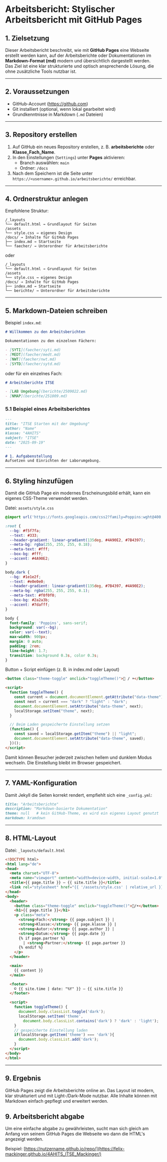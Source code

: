 

# Arbeitsbericht: Stylischer Arbeitsbericht mit GitHub Pages

## 1. Zielsetzung
Dieser Arbeitsbericht beschreibt, wie mit **GitHub Pages** eine Webseite erstellt werden kann, auf der Arbeitsberichte oder Dokumentationen im **Markdown-Format (md)** modern und übersichtlich dargestellt werden.  
Das Ziel ist eine klar strukturierte und optisch ansprechende Lösung, die ohne zusätzliche Tools nutzbar ist.

---

## 2. Voraussetzungen
- GitHub-Account (https://github.com)  
- Git installiert (optional, wenn lokal gearbeitet wird)  
- Grundkenntnisse in Markdown (`.md` Dateien)

---

## 3. Repository erstellen
1. Auf GitHub ein neues Repository erstellen, z. B. **arbeitsberichte** oder **Klasse_Fach_Name**.  
2. In den Einstellungen (`Settings`) unter **Pages** aktivieren:
   - Branch auswählen: `main`  
   - Ordner: `/docs`  
3. Nach dem Speichern ist die Seite unter  
   `https://<username>.github.io/arbeitsberichte/` erreichbar.

---

## 4. Ordnerstruktur anlegen
Empfohlene Struktur:

```
/_layouts
└── default.html → Grundlayout für Seiten
/assets
└── style.css → eigenes Design
/docs/ → Inhalte für GitHub Pages
├── index.md → Startseite
└── faecher/ → Unterordner für Arbeitsberichte
```
oder
```
/_layouts
└── default.html → Grundlayout für Seiten
/assets
└── style.css → eigenes Design
/docs/ → Inhalte für GitHub Pages
├── index.md → Startseite
└── berichte/ → Unterordner für Arbeitsberichte
```


---

## 5. Markdown-Dateien schreiben

Beispiel `index.md`:

```markdown
# Willkommen zu den Arbeitsberichten

Dokumentationen zu den einzelnen Fächern:

- [SYTI](faecher/syti.md)
- [MEDT](faecher/medt.md)
- [NWT](faecher/nwt.md)
- [SYTD](faecher/sytd.md)
```

oder für ein einzelnes Fach:

```markdown
# Arbeitsberichte ITSE

- [LAB Umgebung](berichte/2509022.md)
- [NMAP](berichte/251009.md)
```

### 5.1 Beispiel eines Arbeitsberichtes

```markdown
---
title: "ITSE Starten mit der Umgebung"
author: "Name"
klasse: "4AHITS"
subject: "ITSE"
date: "2025-09-19"
---

# 1. Aufgabenstellung
Aufsetzen und Einrichten der Laborumgebung.
```

---

## 6. Styling hinzufügen

Damit die GitHub Page ein modernes Erscheinungsbild erhält, kann ein eigenes CSS-Theme verwendet werden.

Datei: `assets/style.css`


```css
@import url('https://fonts.googleapis.com/css2?family=Poppins:wght@400;600&display=swap');

:root {
  --bg: #f5f7fa;
  --text: #333;
  --header-gradient: linear-gradient(135deg, #4A90E2, #7B4397);
  --meta-bg: rgba(255, 255, 255, 0.18);
  --meta-text: #fff;
  --box-bg: #fff;
  --accent: #4A90E2;
}

body.dark {
  --bg: #1e1e2f;
  --text: #e0e0e0;
  --header-gradient: linear-gradient(135deg, #7B4397, #4A90E2);
  --meta-bg: rgba(255, 255, 255, 0.1);
  --meta-text: #f0f0f0;
  --box-bg: #2a2a3b;
  --accent: #7dafff;
}

body {
  font-family: 'Poppins', sans-serif;
  background: var(--bg);
  color: var(--text);
  max-width: 900px;
  margin: 0 auto;
  padding: 2rem;
  line-height: 1.7;
  transition: background 0.3s, color 0.3s;
}

```

Button + Script einfügen (z. B. in index.md oder Layout)
```html
<button class="theme-toggle" onclick="toggleTheme()">🌙 / ☀️</button>

<script>
  function toggleTheme() {
    const current = document.documentElement.getAttribute("data-theme");
    const next = current === "dark" ? "light" : "dark";
    document.documentElement.setAttribute("data-theme", next);
    localStorage.setItem("theme", next);
  }

  // Beim Laden gespeicherte Einstellung setzen
  (function() {
    const saved = localStorage.getItem("theme") || "light";
    document.documentElement.setAttribute("data-theme", saved);
  })();
</script>
```

Damit können Besucher jederzeit zwischen hellem und dunklem Modus wechseln.
Die Einstellung bleibt im Browser gespeichert.

---

## 7. YAML-Konfiguration

Damit Jekyll die Seiten korrekt rendert, empfiehlt sich eine `_config.yml`:


```markdown
title: "Arbeitsberichte"
description: "Markdown-basierte Dokumentation"
theme: null   # kein GitHub-Theme, es wird ein eigenes Layout genutzt
markdown: kramdown
```

---


## 8. HTML-Layout

Datei: `_layouts/default.html`

```html
<!DOCTYPE html>
<html lang="de">
<head>
  <meta charset="UTF-8">
  <meta name="viewport" content="width=device-width, initial-scale=1.0">
  <title>{{ page.title }} – {{ site.title }}</title>
  <link rel="stylesheet" href="{{ '/assets/style.css' | relative_url }}">
</head>
<body>
  <header>
    <button class="theme-toggle" onclick="toggleTheme()">🌙/☀️</button>
    <h1>{{ page.title }}</h1>
    <p class="meta">
      <strong>Fach:</strong> {{ page.subject }} |
      <strong>Klasse:</strong> {{ page.klasse }} |
      <strong>Autor:</strong> {{ page.author }} |
      <strong>Datum:</strong> {{ page.date }}
      {% if page.partner %}
        | <strong>Partner:</strong> {{ page.partner }}
      {% endif %}
    </p>
  </header>

  <main>
    {{ content }}
  </main>

  <footer>
    © {{ site.time | date: "%Y" }} – {{ site.title }}
  </footer>

  <script>
    function toggleTheme() {
      document.body.classList.toggle('dark');
      localStorage.setItem('theme',
        document.body.classList.contains('dark') ? 'dark' : 'light');
    }
    // gespeicherte Einstellung laden
    if(localStorage.getItem('theme') === 'dark'){
      document.body.classList.add('dark');
    }
  </script>
</body>
</html>
```
--- 

## 9. Ergebnis

GitHub Pages zeigt die Arbeitsberichte online an.
Das Layout ist modern, klar strukturiert und mit Light-/Dark-Mode nutzbar.
Alle Inhalte können mit Markdown einfach gepflegt und erweitert werden.


## 9. Arbeitsbericht abgabe

Um eine einfache abgabe zu gewährleisten, sucht man sich gleich am Anfang von seinem GitHub Pages die Webseite wo dann die HTML's angezeigt werden.

Beispiel:
[https://nutzername.github.io/repo/](https://felix-mackinger.github.io/4AHITS_ITSE_Mackinger/)


